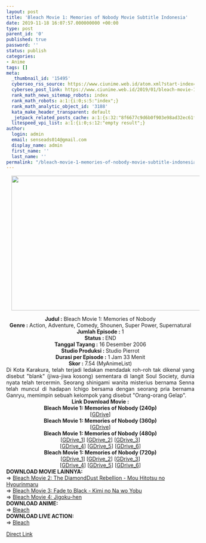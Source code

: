 ```yaml
---
layout: post
title: 'Bleach Movie 1: Memories of Nobody Movie Subtitle Indonesia'
date: 2019-11-18 16:07:57.000000000 +00:00
type: post
parent_id: '0'
published: true
password: ''
status: publish
categories:
- Anime
tags: []
meta:
  _thumbnail_id: '15495'
  cyberseo_rss_source: https://www.ciunime.web.id/atom.xml?start-index=3151&max-results=150
  cyberseo_post_link: https://www.ciunime.web.id/2019/01/bleach-movie-1-memories-of-nobody-movie.html
  rank_math_news_sitemap_robots: index
  rank_math_robots: a:1:{i:0;s:5:"index";}
  rank_math_analytic_object_id: '3188'
  kata_make_header_transparent: default
  _jetpack_related_posts_cache: a:1:{s:32:"8f6677c9d6b0f903e98ad32ec61f8deb";a:2:{s:7:"expires";i:1644248779;s:7:"payload";a:0:{}}}
  litespeed_vpi_list: a:1:{i:0;s:12:"empty result";}
author:
  login: admin
  email: senseads014@gmail.com
  display_name: admin
  first_name: ''
  last_name: ''
permalink: "/bleach-movie-1-memories-of-nobody-movie-subtitle-indonesia/"
---
```

<div class="separator" style="clear: both; text-align: center;"><a href="https://4.bp.blogspot.com/-5f0247Lv64Q/XEhTAw0HpSI/AAAAAAAAH-8/Z8gsmbxss2MmPf3m_GxNVp-F2hgxwN__ACLcBGAs/s1600/Bleach%2BMovie%2B1%2B-%2BMemories%2Bof%2BNobody.jpg" imageanchor="1" style="margin-left: 1em; margin-right: 1em;"><img border="0" data-original-height="720" data-original-width="1280" height="360" src="{{ site.baseurl }}/assets/2019/11/Bleach%2BMovie%2B1%2B-%2BMemories%2Bof%2BNobody.jpg" width="640" /></a></div>
<p>
<div style="text-align: center;"><b>Judul</b><b><b> </b>:</b> Bleach Movie 1: Memories of Nobody</div>
<div style="text-align: center;"><b><b>Genre :</b></b> Action, Adventure, Comedy, Shounen, Super Power, Supernatural</div>
<div style="text-align: center;"><b>Jumlah Episode :</b> 1<br /><b>Status :&nbsp;</b>END<br /><b>Tanggal Tayang :</b> 16 Desember 2006<br /><b>Studio Produksi : </b>Studio Pierrot<br /><b>Durasi per Episode :</b> 1 Jam 33 Menit</div>
<div style="text-align: center;"><b>Skor :</b> 7.54 (MyAnimeList)</div>
<div style="text-align: center;"></div>
<div style="text-align: justify;">Di Kota Karakura, telah terjadi ledakan mendadak roh-roh tak dikenal yang disebut "blank" (jiwa-jiwa kosong) sementara di langit Soul Society, dunia nyata telah tercermin. Seorang shinigami wanita misterius bernama Senna telah muncul di hadapan Ichigo bersama dengan seorang pria bernama Ganryu, memimpin sebuah kelompok yang disebut "Orang-orang Gelap".</div>
<div style="text-align: justify;"></div>
<div style="text-align: justify;"></div>
<div style="text-align: center;"><b>Link Download Movie :</b></div>
<div style="text-align: center;">
<div style="text-align: center;"><b>Bleach Movie 1: Memories of Nobody&nbsp;(240p)</b></div>
<div style="text-align: center;">[<a href="https://drive.google.com/uc?export=download&amp;id=1gBIr8JFSCeiCwEJQPFLm62E2bgmuY0l2" target="_blank" rel="noopener">GDrive</a>]</div>
<div style="text-align: center;">
<div style="text-align: center;"><b>Bleach Movie 1: Memories of Nobody&nbsp;(360p)</b></div>
<div style="text-align: center;">[<a href="https://drive.google.com/uc?export=download&amp;id=1dm6aMWSklB-QKUpeaJMHIatJeK1CKA7G" target="_blank" rel="noopener">GDrive</a>]</div>
<div style="text-align: center;">
<div style="text-align: center;"></div>
</div>
</div>
</div>
<div style="text-align: center;"><b>Bleach Movie 1: Memories of Nobody (480p)</b><br />[<a href="https://docs.google.com/uc?id=1JzaVzhHTUFo2thqAxaayUlkMUnFjlbHj" target="_blank" rel="noopener">GDrive_1</a>] [<a href="https://docs.google.com/uc?id=1ACWBw_FAp-OScLz_khWSEEFnpI5R_trL" target="_blank" rel="noopener">GDrive_2</a>] [<a href="https://drive.google.com/uc?export=download&amp;id=1-wTwEsH45kJmXf5mFkujFSkeZbznreqa" target="_blank" rel="noopener">GDrive_3</a>]<br />[<a href="https://drive.google.com/uc?export=download&amp;id=1-VWB9b2mxt94eojdYgl8wOorFIvwrgRN" target="_blank" rel="noopener">GDrive_4</a>] [<a href="https://drive.google.com/uc?export=download&amp;id=0B_38pWe41T_nQVRjYmE5X191LVk" target="_blank" rel="noopener">GDrive_5</a>] [<a href="https://drive.google.com/uc?export=download&amp;id=12-MqzsVua6YNq-SDW_LSzKTZ2wRJ-oMI" target="_blank" rel="noopener">GDrive_6</a>]</div>
<div style="text-align: center;"><b>Bleach Movie 1: Memories of Nobody (720p)</b><br />[<a href="https://docs.google.com/uc?id=1pEUOI5Axd82ZGlnQ51JDjccmPj_aMRjt" target="_blank" rel="noopener">GDrive_1</a>] [<a href="https://docs.google.com/uc?id=1KGPsCj1TiLJ_-kOtk_R9EizIsbuD4jUw" target="_blank" rel="noopener">GDrive_2</a>] [<a href="https://drive.google.com/uc?export=download&amp;id=1y8h8rleGp2I3zHXYmmhNg8EHylT17Xem" target="_blank" rel="noopener">GDrive_3</a>]<br />[<a href="https://drive.google.com/uc?export=download&amp;id=13YTXnKM2V_ovHF36PBwjPTkhdm5qOIdu" target="_blank" rel="noopener">GDrive_4</a>] [<a href="https://drive.google.com/uc?export=download&amp;id=11vMSf3SRK7l5DCorsVF2i1XyE0QFERVg" target="_blank" rel="noopener">GDrive_5</a>] [<a href="https://drive.google.com/uc?export=download&amp;id=1oAnWOCiBJTq5bfX51OZlTOZdowm0REL4" target="_blank" rel="noopener">GDrive_6</a>]
<div style="text-align: left;"></div>
<div style="text-align: left;"></div>
<div style="text-align: left;"><b>DOWNLOAD MOVIE LAINNYA:</b></div>
<div style="text-align: left;"></div>
<div style="text-align: left;">=&gt;&nbsp;<a href="https://www.ciunime.web.id/2019/01/bleach-movie-2-diamonddust-rebellion.html" target="_blank" rel="noopener">Bleach Movie 2: The DiamondDust Rebellion - Mou Hitotsu no Hyourinmaru</a></div>
<div style="text-align: left;">=&gt;&nbsp;<a href="https://www.ciunime.web.id/2019/01/bleach-movie-3-fade-to-black-kimi-no-na.html" target="_blank" rel="noopener">Bleach Movie 3: Fade to Black - Kimi no Na wo Yobu</a></div>
<div style="text-align: left;">=&gt;&nbsp;<a href="https://www.ciunime.web.id/2019/01/bleach-movie-4-jigoku-hen-movie.html" target="_blank" rel="noopener">Bleach Movie 4: Jigoku-hen</a></div>
<div style="text-align: left;"></div>
<div style="text-align: left;"><b>DOWNLOAD ANIME:</b></div>
<div style="text-align: left;"></div>
<div style="text-align: left;">=&gt;&nbsp;<a href="https://www.ciunime.web.id/2019/01/bleach-episode-001-366-end-batch.html" target="_blank" rel="noopener">Bleach</a></div>
<div style="text-align: left;">
<div style="text-align: left;">
<div style="text-align: left;"><b>DOWNLOAD LIVE ACTION:</b></div>
<div style="text-align: left;">=&gt;&nbsp;<a href="https://www.ciunime.web.id/2019/01/bleach-live-action-subtitle-indonesia.html" target="_blank" rel="noopener">Bleach</a></p>
</div>
</div>
</div>
</div>
<link rel="stylesheet" href="https://cdnjs.cloudflare.com/ajax/libs/font-awesome/4.7.0/css/font-awesome.min.css" />
<div class="divbtn"> <a href="https://handymansurrender.com/fihup8buzv?key=94550f7ce39444073321dde3b8782f97" class="btn"><i class="fa fa-download"></i> Direct Link</a> </div>
